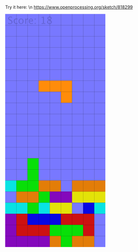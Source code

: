 Try it here: \n
https://www.openprocessing.org/sketch/818299

![](https://github.com/MikkoKur/ProcessingSketches/blob/master/OOPTetris/Pic.png)
